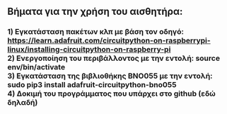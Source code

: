 <H2>Βήματα για την χρήση του αισθητήρα:</H2>

<H3>
1) Εγκατάσταση πακέτων κλπ με βάση τον οδηγό:
<a href="https://learn.adafruit.com/circuitpython-on-raspberrypi-linux/installing-circuitpython-on-raspberry-pi">
https://learn.adafruit.com/circuitpython-on-raspberrypi-linux/installing-circuitpython-on-raspberry-pi</a>

<br>
2) Ενεργοποίηση του περιβάλλοντος με την εντολή:
<b>
source env/bin/activate
</b>

<br>
3) Εγκατάσταση της βιβλιοθήκης BNO055 με την εντολή:
<b>
sudo pip3 install adafruit-circuitpython-bno055
</b>

<br>
4) Δοκιμή του προγράμματος που υπάρχει στο github (εδώ δηλαδή)
</H3>
